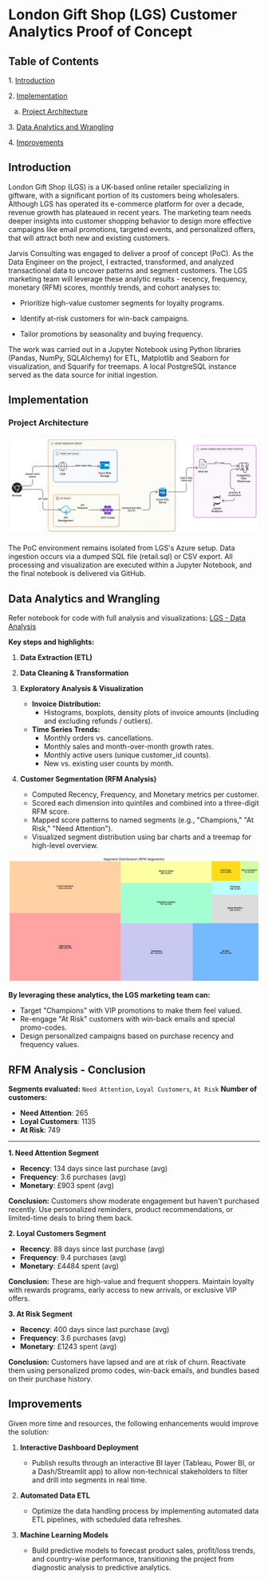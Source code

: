 # London Gift Shop (LGS) Customer Analytics Proof of Concept

## Table of Contents

1\. [Introduction](#introduction)

2\. [Implementation](#implementation)

   a\. [Project Architecture](#project-architecture)

3\. [Data Analytics and Wrangling](#data-analytics-and-wrangling)

4\. [Improvements](#improvements)


## Introduction

London Gift Shop (LGS) is a UK-based online retailer specializing in giftware, with a significant portion of its customers being wholesalers. Although LGS has operated its e-commerce platform for over a decade, revenue growth has plateaued in recent years. The marketing team needs deeper insights into customer shopping behavior to design more effective campaigns like email promotions, targeted events, and personalized offers, that will attract both new and existing customers.

Jarvis Consulting was engaged to deliver a proof of concept (PoC). As the Data Engineer on the project, I extracted, transformed, and analyzed transactional data to uncover patterns and segment customers. The LGS marketing team will leverage these analytic results - recency, frequency, monetary (RFM) scores, monthly trends, and cohort analyses to:

- Prioritize high-value customer segments for loyalty programs. 

- Identify at-risk customers for win-back campaigns. 

- Tailor promotions by seasonality and buying frequency. 

The work was carried out in a Jupyter Notebook using Python libraries (Pandas, NumPy, SQLAlchemy) for ETL, Matplotlib and Seaborn for visualization, and Squarify for treemaps. A local PostgreSQL instance served as the data source for initial ingestion.


## Implementation

### Project Architecture

![LGS System Architecture Diagram](https://github.com/jarviscanada/jarvis_data_eng_AdityaKhajanchi/blob/c0f7971b65425ac06ed81ed9fc4980ffe8bb9356/assets/LGS-System-Archtiecture.png)

The PoC environment remains isolated from LGS's Azure setup. Data ingestion occurs via a dumped SQL file (retail.sql) or CSV export. All processing and visualization are executed within a Jupyter Notebook, and the final notebook is delivered via GitHub.


## **Data Analytics and Wrangling**

Refer notebook for code with full analysis and visualizations: [LGS - Data Analysis](https://github.com/jarviscanada/jarvis_data_eng_AdityaKhajanchi/blob/208a4db0398b19d8f99a1a134ad4e9015faa1950/python_data_analytics/python_data_wrangling/retail_data_analytics_wrangling.ipynb)

**Key steps and highlights:**

1. **Data Extraction (ETL)**
2. **Data Cleaning & Transformation**
3. **Exploratory Analysis & Visualization**
   - **Invoice Distribution:** 
     - Histograms, boxplots, density plots of invoice amounts (including and excluding refunds / outliers).
   - **Time Series Trends:**
     - Monthly orders vs. cancellations.
     - Monthly sales and month-over-month growth rates.
     - Monthly active users (unique customer_id counts). 
     - New vs. existing user counts by month.

4. **Customer Segmentation (RFM Analysis)**
   -   Computed Recency, Frequency, and Monetary metrics per customer.
   -   Scored each dimension into quintiles and combined into a three-digit RFM score.
   -   Mapped score patterns to named segments (e.g., "Champions," "At Risk," "Need Attention").
   -   Visualized segment distribution using bar charts and a treemap for high-level overview.

![RFM Chart Of LGS Customers](https://github.com/jarviscanada/jarvis_data_eng_AdityaKhajanchi/blob/553e27a717bc635d51db0c6e3d4d3de4461a732a/assets/lgs_rfm_chart.png)



**By leveraging these analytics, the LGS marketing team can:**
-   Target "Champions" with VIP promotions to make them feel valued.
-   Re-engage "At Risk" customers with win-back emails and special promo-codes.
-   Design personalized campaigns based on purchase recency and frequency values.


## **RFM Analysis - Conclusion**

**Segments evaluated:** `Need Attention`, `Loyal Customers`, `At Risk` **Number of customers:**

-   **Need Attention**: 265
-   **Loyal Customers**: 1135
-   **At Risk**: 749

***

**1. Need Attention Segment**

-   **Recency**: 134 days since last purchase (avg)
-   **Frequency**: 3.6 purchases (avg)
-   **Monetary**: £903 spent (avg)

**Conclusion:** Customers show moderate engagement but haven't purchased recently. Use personalized reminders, product recommendations, or limited-time deals to bring them back.



**2. Loyal Customers Segment**

-   **Recency**: 88 days since last purchase (avg)
-   **Frequency**: 9.4 purchases (avg)
-   **Monetary**: £4484 spent (avg)

**Conclusion:** These are high-value and frequent shoppers. Maintain loyalty with rewards programs, early access to new arrivals, or exclusive VIP offers.



**3. At Risk Segment**

-   **Recency**: 400 days since last purchase (avg)
-   **Frequency**: 3.6 purchases (avg)
-   **Monetary**: £1243 spent (avg)

**Conclusion:** Customers have lapsed and are at risk of churn. Reactivate them using personalized promo codes, win-back emails, and bundles based on their purchase history.


## **Improvements**

Given more time and resources, the following enhancements would improve the solution:

1. **Interactive Dashboard Deployment**
   - Publish results through an interactive BI layer (Tableau, Power BI, or a Dash/Streamlit app) to allow non-technical stakeholders to filter and drill into segments in real time.

2. **Automated Data ETL**
   - Optimize the data handling process by implementing automated data ETL pipelines, with scheduled data refreshes.

3. **Machine Learning Models**
    - Build predictive models to forecast product sales, profit/loss trends, and country-wise performance, transitioning the project from diagnostic analysis to predictive analytics.   
